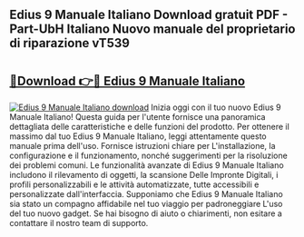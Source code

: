 ## Edius 9 Manuale Italiano Download gratuit PDF - Part-UbH Italiano Nuovo manuale del proprietario di riparazione vT539

# <h2><a href="http://dfcmjl.blite.top/?on=Edius+9+Manuale+Italiano">🔗Download 👉🔴 Edius 9 Manuale Italiano</a></h2>

[![Edius 9 Manuale Italiano download](https://i.imgur.com/lujVjoI.png)](http://dfcmjl.blite.top/?on=Edius+9+Manuale+Italiano)
Inizia oggi con il tuo nuovo Edius 9 Manuale Italiano! Questa guida per l'utente fornisce una panoramica dettagliata delle caratteristiche e delle funzioni del prodotto. Per ottenere il massimo dal tuo Edius 9 Manuale Italiano, leggi attentamente questo manuale prima dell'uso. Fornisce istruzioni chiare per L'installazione, la configurazione e il funzionamento, nonché suggerimenti per la risoluzione dei problemi comuni. Le funzionalità avanzate di Edius 9 Manuale Italiano includono il rilevamento di oggetti, la scansione Delle Impronte Digitali, i profili personalizzabili e le attività automatizzate, tutte accessibili e personalizzate dall'interfaccia. Supponiamo che Edius 9 Manuale Italiano sia stato un compagno affidabile nel tuo viaggio per padroneggiare L'uso del tuo nuovo gadget. Se hai bisogno di aiuto o chiarimenti, non esitare a contattare il nostro team di supporto.

